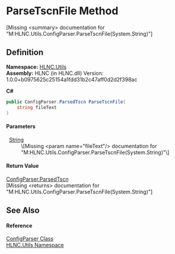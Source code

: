 # ParseTscnFile Method


\[Missing &lt;summary&gt; documentation for "M:HLNC.Utils.ConfigParser.ParseTscnFile(System.String)"\]



## Definition
**Namespace:** <a href="N_HLNC_Utils">HLNC.Utils</a>  
**Assembly:** HLNC (in HLNC.dll) Version: 1.0.0+b0975625c25154a1fdd31b2c47aff0d2d2f398ac

**C#**
``` C#
public ConfigParser.ParsedTscn ParseTscnFile(
	string fileText
)
```



#### Parameters
<dl><dt>  <a href="https://learn.microsoft.com/dotnet/api/system.string" target="_blank" rel="noopener noreferrer">String</a></dt><dd>\[Missing &lt;param name="fileText"/&gt; documentation for "M:HLNC.Utils.ConfigParser.ParseTscnFile(System.String)"\]</dd></dl>

#### Return Value
<a href="T_HLNC_Utils_ConfigParser_ParsedTscn">ConfigParser.ParsedTscn</a>  
\[Missing &lt;returns&gt; documentation for "M:HLNC.Utils.ConfigParser.ParseTscnFile(System.String)"\]

## See Also


#### Reference
<a href="T_HLNC_Utils_ConfigParser">ConfigParser Class</a>  
<a href="N_HLNC_Utils">HLNC.Utils Namespace</a>  
